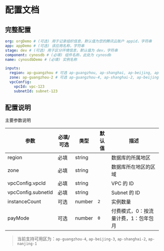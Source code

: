# 配置文档

## 完整配置

```yml
org: orgDemo # (可选) 用于记录组织信息，默认值为您的腾讯云账户 appid，字符串
app: appDemo # (可选) 该应用名称，字符串
stage: dev # (可选) 用于区分环境信息，默认值为 dev，字符串
component: cynosdb # (必填) 组件名称，此处为 cynosdb
name: cynosdbDemo # (必填) 实例名称

inputs:
  region: ap-guangzhou # 可选 ap-guangzhou, ap-shanghai, ap-beijing, ap-nanjing
  zone: ap-guangzhou-2 # 可选 ap-guangzhou-4, ap-shanghai-2, ap-beijing-3, ap-nanjing-1
  vpcConfig:
    vpcId: vpc-123
    subnetId: subnet-123
```

## 配置说明

主要参数说明

| 参数               | 必填/可选 | 类型   | 默认值 | 描述                                 |
| ------------------ | --------- | ------ | ------ | ------------------------------------ |
| region             | 必填      | string |        | 数据库的所属地区                     |
| zone               | 必填      | string |        | 数据库所在地区的区域                 |
| vpcConfig.vpcId    | 必填      | string |        | VPC 的 ID                            |
| vpcConfig.subnetId | 必填      | string |        | Subnet 的 ID                         |
| instanceCount      | 可选      | number | `2`    | 实例数量                             |
| payMode            | 可选      | number | `0`    | 付费模式，0：按流量计费，1：包年包月 |

> 当前支持可用区为：`ap-guangzhou-4`, `ap-beijing-3`, `ap-shanghai-2`, `ap-nanjing-1`
